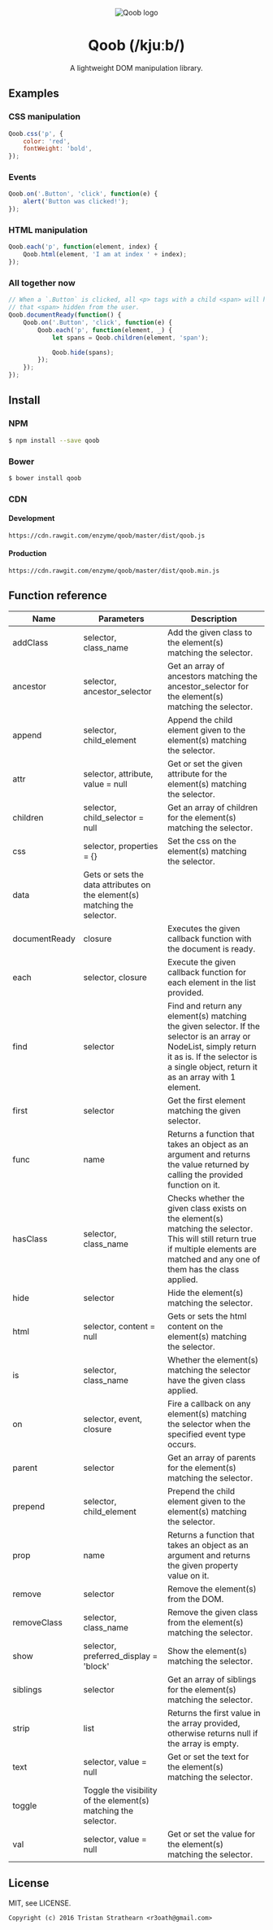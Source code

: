 <p align="center"><img src="https://cloud.githubusercontent.com/assets/2805249/18409938/3bc3fa0e-7798-11e6-81e4-c7e8e69bf90c.jpg" alt="Qoob logo"></p>
<h1 align="center">Qoob (/kjuːb/)</h1>
<p align="center">A lightweight DOM manipulation library.</p>

## Examples

### CSS manipulation
```javascript
Qoob.css('p', {
    color: 'red',
    fontWeight: 'bold',
});
```

### Events
```javascript
Qoob.on('.Button', 'click', function(e) {
    alert('Button was clicked!');
});
```

### HTML manipulation
```javascript
Qoob.each('p', function(element, index) {
    Qoob.html(element, 'I am at index ' + index);
});
```

### All together now
```javascript
// When a `.Button` is clicked, all <p> tags with a child <span> will have
// that <span> hidden from the user.
Qoob.documentReady(function() {
    Qoob.on('.Button', 'click', function(e) {
        Qoob.each('p', function(element, _) {
            let spans = Qoob.children(element, 'span');

            Qoob.hide(spans);
        });
    });
});
```

## Install

### NPM
```bash
$ npm install --save qoob
```

### Bower
```bash
$ bower install qoob
```

### CDN
#### Development
```
https://cdn.rawgit.com/enzyme/qoob/master/dist/qoob.js
```
#### Production
```
https://cdn.rawgit.com/enzyme/qoob/master/dist/qoob.min.js
```

## Function reference

| Name | Parameters | Description |
| --- | --- | --- |
| addClass | selector, class_name | Add the given class to the element(s) matching the selector. |
| ancestor | selector, ancestor_selector | Get an array of ancestors matching the ancestor_selector for the element(s) matching the selector. |
| append | selector, child_element | Append the child element given to the element(s) matching the selector. |
| attr | selector, attribute, value = null | Get or set the given attribute for the element(s) matching the selector. |
| children | selector, child_selector = null | Get an array of children for the element(s) matching the selector. |
| css | selector, properties = {} | Set the css on the element(s) matching the selector. |
| data | Gets or sets the data attributes on the element(s) matching the selector. |
| documentReady | closure | Executes the given callback function with the document is ready. |
| each | selector, closure | Execute the given callback function for each element in the list provided. |
| find | selector | Find and return any element(s) matching the given selector. If the selector is an array or NodeList, simply return it as is. If the selector is a single object, return it as an array with 1 element. |
| first | selector | Get the first element matching the given selector.|
| func | name | Returns a function that takes an object as an argument and returns the value returned by calling the provided function on it. |
| hasClass | selector, class_name | Checks whether the given class exists on the element(s) matching the selector. This will still return true if multiple elements are matched and any one of them has the class applied. |
| hide | selector | Hide the element(s) matching the selector. |
| html | selector, content = null | Gets or sets the html content on the element(s) matching the selector. |
| is | selector, class_name | Whether the element(s) matching the selector have the given class applied. |
| on | selector, event, closure | Fire a callback on any element(s) matching the selector when the specified event type occurs. |
| parent | selector | Get an array of parents for the element(s) matching the selector. |
| prepend | selector, child_element | Prepend the child element given to the element(s) matching the selector. |
| prop | name | Returns a function that takes an object as an argument and returns the given property value on it. |
| remove | selector | Remove the element(s) from the DOM. |
| removeClass | selector, class_name | Remove the given class from the element(s) matching the selector. |
| show | selector, preferred_display = 'block' | Show the element(s) matching the selector. |
| siblings | selector | Get an array of siblings for the element(s) matching the selector. |
| strip | list | Returns the first value in the array provided, otherwise returns null if the array is empty. |
| text | selector, value = null | Get or set the text for the element(s) matching the selector. |
| toggle | Toggle the visibility of the element(s) matching the selector. |
| val | selector, value = null | Get or set the value for the element(s) matching the selector. |

## License

MIT, see LICENSE.

`Copyright (c) 2016 Tristan Strathearn <r3oath@gmail.com>`
